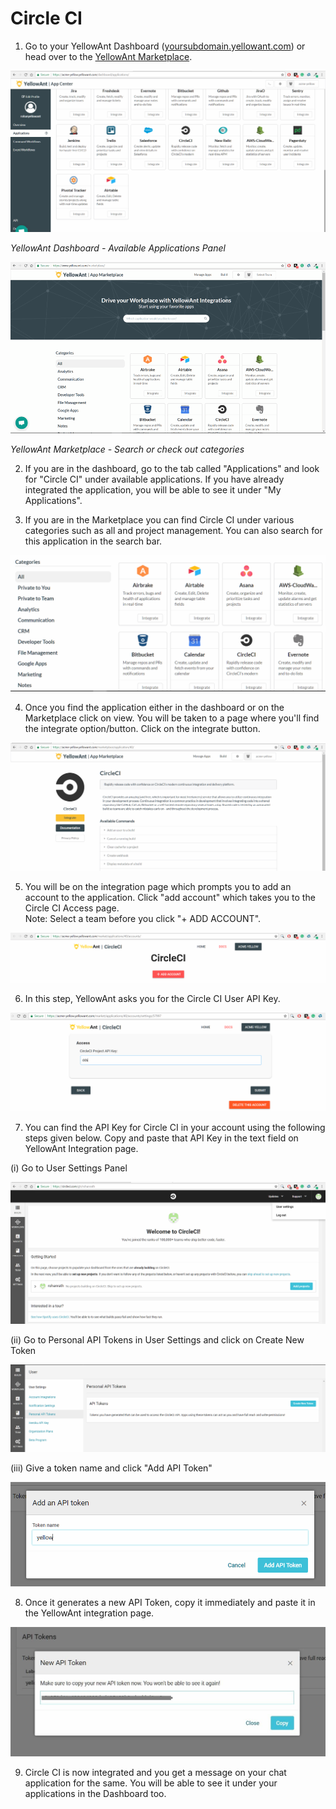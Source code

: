 # Circle CI

1. Go to your YellowAnt Dashboard \([yoursubdomain.yellowant.com](https://github.com/yellowanthq/yellowant-help-center/tree/bdad19066023aa6a8b667a1d6f05b72945b49759/yoursubdomain.yellowant.com)\) or head over to the [YellowAnt Marketplace](https://www.yellowant.com/marketplace). 

![](../../.gitbook/assets/image%20%2834%29.png)

_YellowAnt Dashboard - Available Applications Panel_

![](../../.gitbook/assets/image%20%28224%29.png)

_YellowAnt Marketplace - Search or check out categories_

2. If you are in the dashboard, go to the tab called "Applications" and look for "Circle CI" under available applications. If you have already integrated the application, you will be able to see it under "My Applications".

3. If you are in the Marketplace you can find Circle CI under various categories such as all and project management. You can also search for this application in the search bar.  


![](../../.gitbook/assets/image%20%2871%29.png)

4. Once you find the application either in the dashboard or on the Marketplace click on view. You will be taken to a page where you'll find the integrate option/button. Click on the integrate button.  


![](../../.gitbook/assets/image%20%2832%29.png)

5. You will be on the integration page which prompts you to add an account to the application. Click "add account" which takes you to the Circle CI Access page.  
Note: Select a team before you click "+ ADD ACCOUNT".  


![](../../.gitbook/assets/image%20%28109%29.png)

6. In this step, YellowAnt asks you for the Circle CI User API Key.  


![](../../.gitbook/assets/image%20%2890%29.png)

7. You can find the API Key for Circle CI in your account using the following steps given below. Copy and paste that API Key in the text field on YellowAnt Integration page.

\(i\) Go to User Settings Panel

![](../../.gitbook/assets/image%20%28221%29.png)

\(ii\) Go to Personal API Tokens in User Settings and click on Create New Token

![](../../.gitbook/assets/image%20%28108%29.png)

\(iii\) Give a token name and click "Add API Token"

![](../../.gitbook/assets/image%20%2875%29.png)

8. Once it generates a new API Token, copy it immediately and paste it in the YellowAnt integration page.

![](../../.gitbook/assets/image%20%28129%29.png)

9. Circle CI is now integrated and you get a message on your chat application for the same. You will be able to see it under your applications in the Dashboard too.

